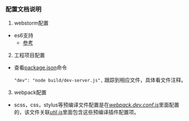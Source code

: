 ### 配置文档说明
1. webstorm配置
 * es6支持
   * [参考](http://www.jianshu.com/p/b4390919a5b5)
2. 工程项目配置
 * 查看[package.json](./../package.json)命令

   ```"dev": "node build/dev-server.js",``` 跟踪到相应文件，具体看文件注释。
3. webpack配置
 * scss，css，stylus等预编译文件配置是在[*webpack.dev.conf.js*](./../build/webpack.de.conf.js)里面配置的，该文件关联[*util.js*](./../build/utils.js)里面包含这些预编译插件配置项。